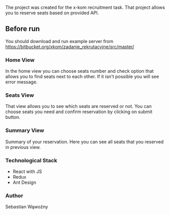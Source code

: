 The project was created for the x-kom recruitment task. That project allows you to reserve seats based on provided API.

## Before run

You should download and run example server from https://bitbucket.org/xkom/zadanie_rekrutacyjne/src/master/

### Home View

In the home view you can choose seats number and check option that allows you to find seats next to each other. If it isn't possible you will see error message.

### Seats View

That view allows you to see which seats are reserved or not. You can choose seats you need and confirm reservation by clicking on submit button.

### Summary View

Summary of your reservation. Here you can see all seats that you reserved in previous view.

### Technological Stack
- React with JS
- Redux
- Ant Design

### Author
Sebastian Wąwoźny
